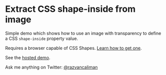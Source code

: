 Extract CSS shape-inside from image
===

Simple demo which shows how to use an image with transparency to define a CSS `shape-inside` property value.

Requires a browser capable of CSS Shapes. [Learn how to get one](http://html.adobe.com/webplatform/enable/).


See the [hosted demo](http://oslego.github.io/css-shape-inside-image).


Ask me anything on Twitter: [@razvancaliman](https://twitter.com/razvancaliman)